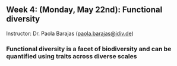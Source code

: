 ## Week 4: (Monday, May 22nd): Functional diversity

Instructor: Dr. Paola Barajas (paola.barajas@idiv.de)

### Functional diversity is a facet of biodiversity and can be quantified using traits across diverse scales
